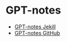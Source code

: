 # GPT-notes

* [GPT-notes Jekill](https://rafaelaznar.github.io/GPT-notes/)
* [GPT-notes GitHub](index.md)

